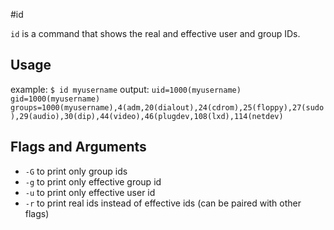 #id

`id` is a command that shows the real and effective user and group IDs.

Usage
---
example: `$ id myusername`
output:	 ```
	 uid=1000(myusername) gid=1000(myusername) groups=1000(myusername),4(adm,20(dialout),24(cdrom),25(floppy),27(sudo),29(audio),30(dip),44(video),46(plugdev,108(lxd),114(netdev)
	 ```

Flags and Arguments
---
  * `-G` to print only group ids
  * `-g` to print only effective group id
  * `-u` to print only effective user id
  * `-r` to print real ids instead of effective ids (can be paired with other flags)
